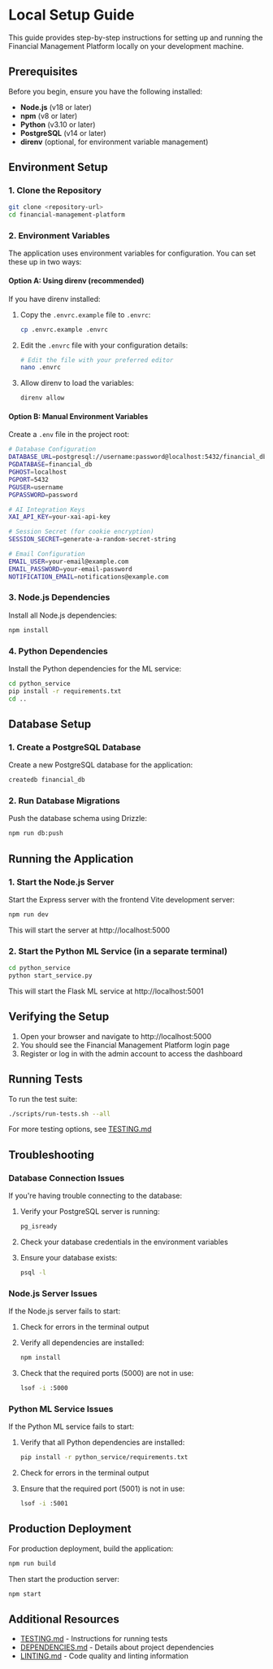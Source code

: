 # Local Setup Guide

This guide provides step-by-step instructions for setting up and running the Financial Management Platform locally on your development machine.

## Prerequisites

Before you begin, ensure you have the following installed:

- **Node.js** (v18 or later)
- **npm** (v8 or later)
- **Python** (v3.10 or later)
- **PostgreSQL** (v14 or later)
- **direnv** (optional, for environment variable management)

## Environment Setup

### 1. Clone the Repository

```bash
git clone <repository-url>
cd financial-management-platform
```

### 2. Environment Variables

The application uses environment variables for configuration. You can set these up in two ways:

#### Option A: Using direnv (recommended)

If you have direnv installed:

1. Copy the `.envrc.example` file to `.envrc`:
   ```bash
   cp .envrc.example .envrc
   ```

2. Edit the `.envrc` file with your configuration details:
   ```bash
   # Edit the file with your preferred editor
   nano .envrc
   ```

3. Allow direnv to load the variables:
   ```bash
   direnv allow
   ```

#### Option B: Manual Environment Variables

Create a `.env` file in the project root:

```bash
# Database Configuration
DATABASE_URL=postgresql://username:password@localhost:5432/financial_db
PGDATABASE=financial_db
PGHOST=localhost
PGPORT=5432
PGUSER=username
PGPASSWORD=password

# AI Integration Keys
XAI_API_KEY=your-xai-api-key

# Session Secret (for cookie encryption)
SESSION_SECRET=generate-a-random-secret-string

# Email Configuration
EMAIL_USER=your-email@example.com
EMAIL_PASSWORD=your-email-password
NOTIFICATION_EMAIL=notifications@example.com
```

### 3. Node.js Dependencies

Install all Node.js dependencies:

```bash
npm install
```

### 4. Python Dependencies

Install the Python dependencies for the ML service:

```bash
cd python_service
pip install -r requirements.txt
cd ..
```

## Database Setup

### 1. Create a PostgreSQL Database

Create a new PostgreSQL database for the application:

```bash
createdb financial_db
```

### 2. Run Database Migrations

Push the database schema using Drizzle:

```bash
npm run db:push
```

## Running the Application

### 1. Start the Node.js Server

Start the Express server with the frontend Vite development server:

```bash
npm run dev
```

This will start the server at http://localhost:5000

### 2. Start the Python ML Service (in a separate terminal)

```bash
cd python_service
python start_service.py
```

This will start the Flask ML service at http://localhost:5001

## Verifying the Setup

1. Open your browser and navigate to http://localhost:5000
2. You should see the Financial Management Platform login page
3. Register or log in with the admin account to access the dashboard

## Running Tests

To run the test suite:

```bash
./scripts/run-tests.sh --all
```

For more testing options, see [TESTING.md](./TESTING.md)

## Troubleshooting

### Database Connection Issues

If you're having trouble connecting to the database:

1. Verify your PostgreSQL server is running:
   ```bash
   pg_isready
   ```

2. Check your database credentials in the environment variables

3. Ensure your database exists:
   ```bash
   psql -l
   ```

### Node.js Server Issues

If the Node.js server fails to start:

1. Check for errors in the terminal output

2. Verify all dependencies are installed:
   ```bash
   npm install
   ```

3. Check that the required ports (5000) are not in use:
   ```bash
   lsof -i :5000
   ```

### Python ML Service Issues

If the Python ML service fails to start:

1. Verify that all Python dependencies are installed:
   ```bash
   pip install -r python_service/requirements.txt
   ```

2. Check for errors in the terminal output

3. Ensure that the required port (5001) is not in use:
   ```bash
   lsof -i :5001
   ```

## Production Deployment

For production deployment, build the application:

```bash
npm run build
```

Then start the production server:

```bash
npm start
```

## Additional Resources

- [TESTING.md](./TESTING.md) - Instructions for running tests
- [DEPENDENCIES.md](./DEPENDENCIES.md) - Details about project dependencies
- [LINTING.md](./LINTING.md) - Code quality and linting information